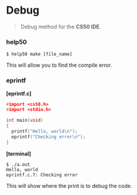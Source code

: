 # Debug
> Debug method for the **CS50 IDE**.
### help50
```
$ help50 make [file_name]
```
This will allow you to find the compile error.

### eprintf
**[eprintf.c]**
```cpp
#import <cs50.h>
#import <stdio.h>

int main(void)
{
  printf("Hello, world\n");
  eprintf("Checking error\n");
}
```
**[terminal]**
```
$ ./a.out
Hello, world
eprintf.c.7: Checking error
```
This will show where the print is to debug the code.
